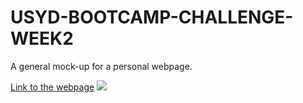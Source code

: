 # USYD-BOOTCAMP-CHALLENGE-WEEK2

A general mock-up for a personal webpage.

[Link to the webpage](https://william-figure.github.io/USYD-BOOTCAMP-CHALLENGE-WEEK2/)
![](https://github.com/William-figure/USYD-BOOTCAMP-CHALLENGE-WEEK2/blob/main/assets/img/Screen%20Recording%202024-06-10%20at%2011.34.40%20pm.gif)
